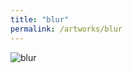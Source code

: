 ```yaml
---
title: "blur"
permalink: /artworks/blur
---
```

![](https://lorenzoamabili.github.io/artworks/blur.jpg "blur")
